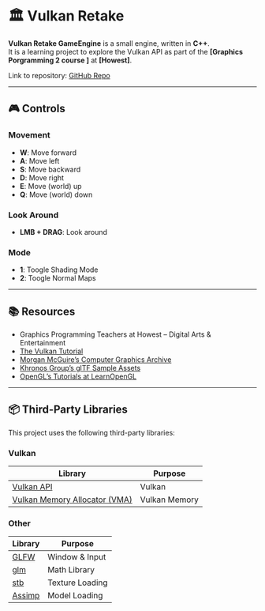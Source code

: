 # 🏛️ Vulkan Retake

**Vulkan Retake GameEngine** is a small engine, written in **C++**.  
It is a learning project to explore the Vulkan API  as part of the **[Graphics Porgramming 2  course ]** at **[Howest]**.

Link to repository: [GitHub Repo](https://github.com/your-repo-link)

---

## 🎮 Controls

### Movement
- **W**: Move forward  
- **A**: Move left  
- **S**: Move backward  
- **D**: Move right  
- **E**: Move (world) up  
- **Q**: Move (world) down  

### Look Around
- **LMB + DRAG**: Look around  

### Mode
- **1**: Toogle Shading Mode  
- **2**: Toogle Normal Maps 

---

## 📚 Resources

- Graphics Programming Teachers at Howest – Digital Arts & Entertainment  
- [The Vulkan Tutorial](https://vulkan-tutorial.com)  
- [Morgan McGuire’s Computer Graphics Archive](https://casual-effects.com/data)  
- [Khronos Group’s glTF Sample Assets](https://github.com/KhronosGroup/glTF-Sample-Assets)  
- [OpenGL’s Tutorials at LearnOpenGL](https://learnopengl.com)  
---

## 📦 Third-Party Libraries
This project uses the following third-party libraries:

### Vulkan
| Library | Purpose |
|---------|---------|
| [Vulkan API](https://vulkan.lunarg.com/sdk/home) | Vulkan |
| [Vulkan Memory Allocator (VMA)](https://gpuopen.com/vulkan-memory-allocator/) | Vulkan Memory |

### Other
| Library | Purpose |
|---------|---------|
| [GLFW](https://www.glfw.org/) | Window & Input |
| [glm](https://github.com/g-truc/glm) | Math Library |
| [stb](https://github.com/nothings/stb) | Texture Loading |
| [Assimp](https://github.com/assimp/assimp) | Model Loading |


